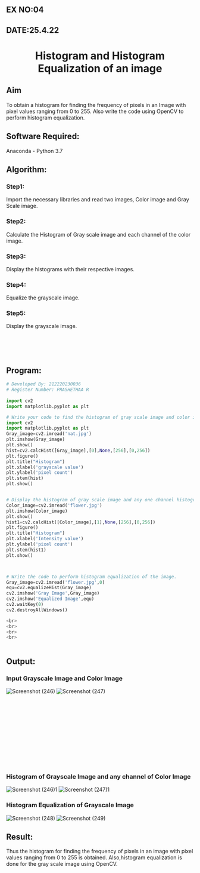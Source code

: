 ## EX NO:04
## DATE:25.4.22
# <p align="center">Histogram and Histogram Equalization of an image
## Aim
To obtain a histogram for finding the frequency of pixels in an Image with pixel values ranging from 0 to 255. Also write the code using OpenCV to perform histogram equalization.

## Software Required:
Anaconda - Python 3.7

## Algorithm:
### Step1:
Import the necessary libraries and read two images, Color image and Gray Scale image.

### Step2:
Calculate the Histogram of Gray scale image and each channel of the color image.

### Step3:
Display the histograms with their respective images.

### Step4:
Equalize the grayscale image.

### Step5:
Display the grayscale image.
<br>
<br>
<br>
<br>
<br>
## Program:
```python
# Developed By: 212220230036
# Register Number: PRASHETHAA R
  
import cv2
import matplotlib.pyplot as plt

# Write your code to find the histogram of gray scale image and color image channels.
import cv2
import matplotlib.pyplot as plt
Gray_image=cv2.imread('nat.jpg')
plt.imshow(Gray_image)
plt.show()
hist=cv2.calcHist([Gray_image],[0],None,[256],[0,256])
plt.figure()
plt.title("Histogram")
plt.xlabel('grayscale value')
plt.ylabel('pixel count')
plt.stem(hist)
plt.show()


# Display the histogram of gray scale image and any one channel histogram from color image
Color_image=cv2.imread('flower.jpg')
plt.imshow(Color_image)
plt.show()
hist1=cv2.calcHist([Color_image],[1],None,[256],[0,256])
plt.figure()
plt.title("Histogram")
plt.xlabel('Intensity value')
plt.ylabel('pixel count')
plt.stem(hist1)
plt.show()



# Write the code to perform histogram equalization of the image. 
Gray_image=cv2.imread('flower.jpg',0)
equ=cv2.equalizeHist(Gray_image)
cv2.imshow('Gray Image',Gray_image)
cv2.imshow('Equalized Image',equ)
cv2.waitKey(0)
cv2.destroyAllWindows()

<br>
<br>
<br>
<br>



```

## Output:
### Input Grayscale Image and Color Image
![Screenshot (246)](https://user-images.githubusercontent.com/75234942/164980430-57e3d63b-c282-418e-a69f-87a2ea91c983.png)
![Screenshot (247)](https://user-images.githubusercontent.com/75234942/164980438-698e8849-d42d-48fa-9b35-78bb992c1be6.png)
<br>
<br>
<br>
<br>
<br>
<br>
<br>
<br>
<br>
<br>
<br>
<br>
### Histogram of Grayscale Image and any channel of Color Image

![Screenshot (246)1](https://user-images.githubusercontent.com/75234942/164980445-21aae4ad-ee28-48f6-b067-fbb0f233402c.png)
![Screenshot (247)1](https://user-images.githubusercontent.com/75234942/164980449-badb4ef1-2bad-4aa9-94f1-c3f0599a1379.png)

### Histogram Equalization of Grayscale Image
![Screenshot (248)](https://user-images.githubusercontent.com/75234942/164980536-04a41a37-1207-42a1-9aa1-c84372e96d56.png)
![Screenshot (249)](https://user-images.githubusercontent.com/75234942/164980546-038b5452-8fcd-4dd8-92fd-8838e7b8b44d.png)


## Result: 
Thus the histogram for finding the frequency of pixels in an image with pixel values ranging from 0 to 255 is obtained. Also,histogram equalization is done for the gray scale image using OpenCV.
